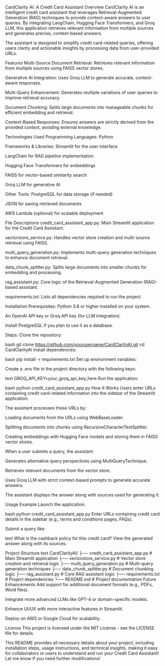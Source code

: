 CardClarity AI: A Credit Card Assistant
Overview
CardClarity AI is an intelligent credit card assistant that leverages Retrieval-Augmented Generation (RAG) techniques to provide context-aware answers to user queries. By integrating LangChain, Hugging Face Transformers, and Groq LLM, this application retrieves relevant information from multiple sources and generates precise, context-based answers.

The assistant is designed to simplify credit card-related queries, offering users clarity and actionable insights by processing data from user-provided URLs.

Features
Multi-Source Document Retrieval: Retrieves relevant information from multiple sources using FAISS vector stores.

Generative AI Integration: Uses Groq LLM to generate accurate, context-aware responses.

Multi-Query Enhancement: Generates multiple variations of user queries to improve retrieval accuracy.

Document Chunking: Splits large documents into manageable chunks for efficient embedding and retrieval.

Context-Based Responses: Ensures answers are strictly derived from the provided context, avoiding external knowledge.

Technologies Used
Programming Languages:
Python

Frameworks & Libraries:
Streamlit for the user interface

LangChain for RAG pipeline implementation

Hugging Face Transformers for embeddings

FAISS for vector-based similarity search

Groq LLM for generative AI

Other Tools:
PostgreSQL for data storage (if needed)

JSON for saving retrieved documents

AWS Lambda (optional) for scalable deployment

File Descriptions
credit_card_assistant_app.py: Main Streamlit application for the Credit Card Assistant.

vectorstore_service.py: Handles vector store creation and multi-source retrieval using FAISS.

multi_query_generation.py: Implements multi-query generation techniques to enhance document retrieval.

data_chunk_splitter.py: Splits large documents into smaller chunks for embedding and processing.

rag_assistant.py: Core logic of the Retrieval-Augmented Generation (RAG)-based assistant.

requirements.txt: Lists all dependencies required to run the project.

Installation
Prerequisites:
Python 3.8 or higher installed on your system.

An OpenAI API key or Groq API key (for LLM integration).

Install PostgreSQL if you plan to use it as a database.

Steps:
Clone the repository:

bash
git clone https://github.com/yourusername/CardClarityAI.git
cd CardClarityAI
Install dependencies:

bash
pip install -r requirements.txt
Set up environment variables:

Create a .env file in the project directory with the following keys:

text
GROQ_API_KEY=your_groq_api_key_here
Run the application:

bash
python credit_card_assistant_app.py
How It Works
Users enter URLs containing credit card-related information into the sidebar of the Streamlit application.

The assistant processes these URLs by:

Loading documents from the URLs using WebBaseLoader.

Splitting documents into chunks using RecursiveCharacterTextSplitter.

Creating embeddings with Hugging Face models and storing them in FAISS vector stores.

When a user submits a query, the assistant:

Generates alternative query perspectives using MultiQueryTechnique.

Retrieves relevant documents from the vector store.

Uses Groq LLM with strict context-based prompts to generate accurate answers.

The assistant displays the answer along with sources used for generating it.

Usage Example
Launch the application:

bash
python credit_card_assistant_app.py
Enter URLs containing credit card details in the sidebar (e.g., terms and conditions pages, FAQs).

Submit a query like:

text
What is the cashback policy for this credit card?
View the generated answer along with its sources.

Project Structure
text
CardClarityAI/
├── credit_card_assistant_app.py      # Main Streamlit application
├── vectorstore_service.py           # Vector store creation and retrieval logic
├── multi_query_generation.py        # Multi-query generation techniques
├── data_chunk_splitter.py           # Document chunking logic
├── rag_assistant.py                 # Core RAG assistant logic
├── requirements.txt                 # Project dependencies
└── README.md                        # Project documentation
Future Enhancements
Add support for additional document formats (e.g., PDFs, Word files).

Integrate more advanced LLMs like GPT-4 or domain-specific models.

Enhance UI/UX with more interactive features in Streamlit.

Deploy on AWS or Google Cloud for scalability.

License
This project is licensed under the MIT License - see the LICENSE file for details.

This README provides all necessary details about your project, including installation steps, usage instructions, and technical insights, making it easy for collaborators or users to understand and run your Credit Card Assistant! Let me know if you need further modifications!
